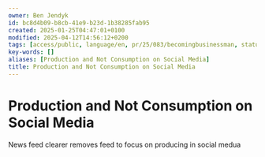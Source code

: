 ```yaml
---
owner: Ben Jendyk
id: bc8d4b09-b8cb-41e9-b23d-1b38285fab95
created: 2025-01-25T04:47:01+0100
modified: 2025-04-12T14:56:12+0200
tags: [access/public, language/en, pr/25/083/becomingbusinessman, status/pending]
key-words: []
aliases: [Production and Not Consumption on Social Media]
title: Production and Not Consumption on Social Media
---
```


# Production and Not Consumption on Social Media

News feed clearer removes feed to focus on producing in social medua
